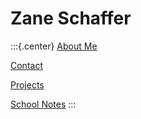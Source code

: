 # Zane Schaffer

:::{.center}
[About Me](about-me.md)

[Contact](contact.md)

[Projects](projects.md)

[School Notes](school.md)
:::
